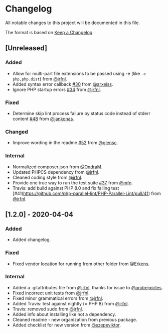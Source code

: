 # Changelog

All notable changes to this project will be documented in this file.

The format is based on [Keep a Changelog](https://keepachangelog.com/en/1.0.0/).

## [Unreleased]

### Added

- Allow for multi-part file extensions to be passed using -e (like `-e php,php.dist`) from [@jrfnl](https://github.com/jrfnl).
- Added syntax error callback [#30](https://github.com/php-parallel-lint/PHP-Parallel-Lint/pull/30) from [@arxeiss](https://github.com/arxeiss).
- Ignore PHP startup errors [#34](https://github.com/php-parallel-lint/PHP-Parallel-Lint/pull/34) from [@jrfnl](https://github.com/jrfnl).

### Fixed

- Determine skip lint process failure by status code instead of stderr content [#48](https://github.com/php-parallel-lint/PHP-Parallel-Lint/pull/48) from [@jankonas](https://github.com/jankonas).

### Changed

- Improve wording in the readme [#52](https://github.com/php-parallel-lint/PHP-Parallel-Lint/pull/52) from [@glensc](https://github.com/glensc).

### Internal

- Normalized composer.json from [@OndraM](https://github.com/OndraM).
- Updated PHPCS dependency from [@jrfnl](https://github.com/jrfnl).
- Cleaned coding style from [@jrfnl](https://github.com/jrfnl).
- Provide one true way to run the test suite [#37](https://github.com/php-parallel-lint/PHP-Parallel-Lint/pull/37) from [@mfn](https://github.com/mfn).
- Travis: add build against PHP 8.0 and fix failing test [#41(https://github.com/php-parallel-lint/PHP-Parallel-Lint/pull/41) from [@jrfnl](https://github.com/jrfnl).

## [1.2.0] - 2020-04-04

### Added

- Added changelog.

### Fixed

- Fixed vendor location for running from other folder from [@Erkens](https://github.com/Erkens).

### Internal

- Added a .gitattributes file from [@jrfnl](https://github.com/jrfnl), thanks for issue to [@ondrejmirtes](https://github.com/ondrejmirtes).
- Fixed incorrect unit tests from [@jrfnl](https://github.com/jrfnl).
- Fixed minor grammatical errors from [@jrfnl](https://github.com/jrfnl).
- Added Travis: test against nightly (= PHP 8) from [@jrfnl](https://github.com/jrfnl).
- Travis: removed sudo from [@jrfnl](https://github.com/jrfnl).
- Added info about installing like not a dependency.
- Cleaned readme - new organization from previous package.
- Added checklist for new version from [@szepeviktor](https://github.com/szepeviktor).
